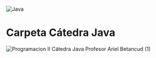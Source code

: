 ![Java](https://i.ibb.co/9vJnCdR/Java.gif)

# Carpeta Cátedra Java

![Programacion II Cátedra Java Profesor Ariel Betancud (1)](https://github.com/user-attachments/assets/bd7f625a-44bd-4670-a34b-58f2af49639e)
